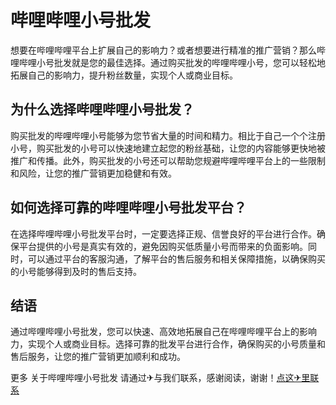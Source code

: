 # 哔哩哔哩小号批发

想要在哔哩哔哩平台上扩展自己的影响力？或者想要进行精准的推广营销？那么哔哩哔哩小号批发就是您的最佳选择。通过购买批发的哔哩哔哩小号，您可以轻松地拓展自己的影响力，提升粉丝数量，实现个人或商业目标。

## 为什么选择哔哩哔哩小号批发？

购买批发的哔哩哔哩小号能够为您节省大量的时间和精力。相比于自己一个个注册小号，购买批发的小号可以快速地建立起您的粉丝基础，让您的内容能够更快地被推广和传播。此外，购买批发的小号还可以帮助您规避哔哩哔哩平台上的一些限制和风险，让您的推广营销更加稳健和有效。

## 如何选择可靠的哔哩哔哩小号批发平台？

在选择哔哩哔哩小号批发平台时，一定要选择正规、信誉良好的平台进行合作。确保平台提供的小号是真实有效的，避免因购买低质量小号而带来的负面影响。同时，可以通过平台的客服沟通，了解平台的售后服务和相关保障措施，以确保购买的小号能够得到及时的售后支持。

## 结语

通过哔哩哔哩小号批发，您可以快速、高效地拓展自己在哔哩哔哩平台上的影响力，实现个人或商业目标。选择可靠的批发平台进行合作，确保购买的小号质量和售后服务，让您的推广营销更加顺利和成功。

更多 关于哔哩哔哩小号批发 请通过✈与我们联系，感谢阅读，谢谢！[点这✈里联系](https://sms.k02.cc)